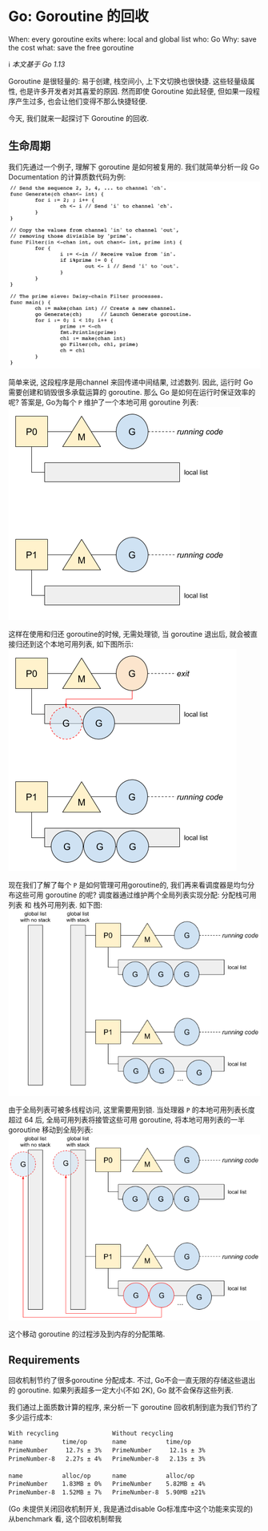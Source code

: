 # Go: Goroutine 的回收

When: every goroutine exits
where: local and global list
who: Go
Why: save the cost
what: save the free goroutine

ℹ️ *本文基于 Go 1.13*

Goroutine 是很轻量的: 易于创建, 栈空间小, 上下文切换也很快捷. 这些轻量级属性, 也是许多开发者对其喜爱的原因. 然而即使 Goroutine 如此轻便, 但如果一段程序产生过多, 也会让他们变得不那么快捷轻便.

今天, 我们就来一起探讨下 Goroutine 的回收. 

## 生命周期
我们先通过一个例子, 理解下 goroutine 是如何被复用的. 我们就简单分析一段 Go Documentation 的计算质数代码为例: 
![](../img/goroutineRecycle-01.png)

简单来说, 这段程序是用channel 来回传递中间结果, 过滤数列. 因此, 运行时 Go 需要创建和销毁很多承载运算的 goroutine.
那么 Go 是如何在运行时保证效率的呢? 
答案是, Go为每个 `P` 维护了一个本地可用 goroutine 列表: 
![](../img/goroutineRecycle-02.png)

这样在使用和归还 goroutine的时候, 无需处理锁, 当 goroutine 退出后, 就会被直接归还到这个本地可用列表, 如下图所示: 
![](../img/goroutineRecycle-03.png)

现在我们了解了每个 `P` 是如何管理可用goroutine的, 我们再来看调度器是均匀分布这些可用 goroutine 的呢? 
调度器通过维护两个全局列表实现分配: 分配栈可用列表 和 栈外可用列表. 如下图: 
![](../img/goroutineRecycle-04.png)

由于全局列表可被多线程访问, 这里需要用到锁. 当处理器 `P` 的本地可用列表长度超过 64 后, 全局可用列表将接管这些可用 goroutine, 将本地可用列表的一半 goroutine 移动到全局列表: 
![](../img/goroutineRecycle-05.png)

这个移动 goroutine 的过程涉及到内存的分配策略. 

## Requirements
回收机制节约了很多goroutine 分配成本. 不过, Go不会一直无限的存储这些退出的 goroutine. 如果列表超多一定大小(不如 2K), Go 就不会保存这些列表. 

我们通过上面质数计算的程序, 来分析一下 goroutine 回收机制到底为我们节约了多少运行成本: 

```bash
With recycling               Without recycling
name           time/op       name           time/op
PrimeNumber     12.7s ± 3%   PrimeNumber     12.1s ± 3%
PrimeNumber-8   2.27s ± 4%   PrimeNumber-8   2.13s ± 3%

name           alloc/op      name           alloc/op
PrimeNumber    1.83MB ± 0%   PrimeNumber    5.82MB ± 4%
PrimeNumber-8  1.52MB ± 7%   PrimeNumber-8  5.90MB ±21%
```
(Go 未提供关闭回收机制开关, 我是通过disable Go标准库中这个功能来实现的)
从benchmark 看, 这个回收机制帮我
